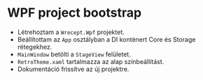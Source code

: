 # WPF project bootstrap
- Létrehoztam a `Wrecept.Wpf` projektet.
- Beállítottam az `App` osztályban a DI konténert Core és Storage rétegekhez.
- `MainWindow` betölti a `StageView` felületet.
- `RetroTheme.xaml` tartalmazza az alap színbeállítást.
- Dokumentáció frissítve az új projektre.
